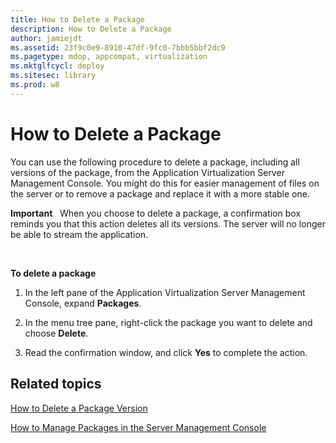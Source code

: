```yaml
---
title: How to Delete a Package
description: How to Delete a Package
author: jamiejdt
ms.assetid: 23f9c0e9-8910-47df-9fc0-7bbb5bbf2dc9
ms.pagetype: mdop, appcompat, virtualization
ms.mktglfcycl: deploy
ms.sitesec: library
ms.prod: w8
---
```



# How to Delete a Package


You can use the following procedure to delete a package, including all versions of the package, from the Application Virtualization Server Management Console. You might do this for easier management of files on the server or to remove a package and replace it with a more stable one.

**Important**  
When you choose to delete a package, a confirmation box reminds you that this action deletes all its versions. The server will no longer be able to stream the application.

 

**To delete a package**

1.  In the left pane of the Application Virtualization Server Management Console, expand **Packages**.

2.  In the menu tree pane, right-click the package you want to delete and choose **Delete**.

3.  Read the confirmation window, and click **Yes** to complete the action.

## Related topics


[How to Delete a Package Version](how-to-delete-a-package-version.md)

[How to Manage Packages in the Server Management Console](how-to-manage-packages-in-the-server-management-console.md)

 

 





